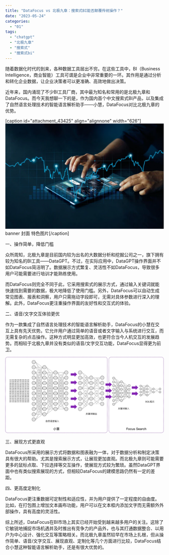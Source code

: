 ```yaml
---
title: "DataFocus vs 北极九章：搜索式BI能否颠覆传统操作？"
date: "2023-05-24"
categories: 
  - "01"
tags: 
  - "chatgpt"
  - "北极九章"
  - "搜索式"
  - "搜索式bi"
---
```


随着数据化时代的到来，各种数据工具层出不穷。在这些工具中，BI（Business Intelligence，商业智能）工具可谓是企业中非常重要的一环。其作用是通过分析和转化企业数据，让企业决策者可以更准确、高效地做出决策。

近年来，国内涌现了不少BI工具厂商，其中最为知名和常用的是北极九章和DataFocus。而今天我想聊一下的是，作为国内首个中文搜索式BI产品，以及集成了自然语言处理技术的智能语言解析助手——小慧，DataFocus对比北极九章的优势。

\[caption id="attachment\_43425" align="alignnone" width="626"\]![ROI3.png](images/1658325361-roi3-png.png) banner 封面 特色图片\[/caption\]

一、操作简单，降低门槛

众所周知，北极九章是目前国内较为出名的大数据分析和挖掘公司之一，旗下拥有较为知名的BI工具——DataGPT。不过，在实际应用中，DataGPT操作界面并不如DataFocus简洁明了。数据展示方式繁复、灵活性不如DataFocus，导致很多用户可能需要进行培训才能熟练使用。

而DataFocus则完全不同于此，它采用搜索式的展示方式，通过输入关键词就能快速找到需要的数据，极大地降低了使用门槛。另外，DataFocus可以自动生成常见图表、报表和洞察，用户只需拖动字段即可，无需对具体参数进行深入的理解。此外，DataFocus更注重操作界面的友好性和交互式的体验。

二、语音/文字交互体验更优

作为一款集成了自然语言处理技术的智能语言解析助手，DataFocus的小慧在交互上具有先天优势。它允许用户通过简单的语音或者文字输入与系统进行交互，而无需复杂的点击操作。这种方式明显更加高效，也更符合当今人机交互的发展趋势。而相较于北极九章并没有类似的语音/文字交互功能，DataFocus显得更为前卫。

![](images/1684825654-%E5%9B%BE2-6-%E5%B0%8F%E6%85%A7%E5%B7%A5%E4%BD%9C%E5%8E%9F%E7%90%86.png)

三、展现方式更直观

DataFocus所采用的展示方式将数据和图表融为一体，对于数据分析和制定决策具有很大的帮助。尤其是搜索展示方式，让展现更加直观。而北极九章则可能需要更多的鼠标点取、下拉选择等交互操作，使展现方式较为繁琐。虽然DataGPT界面中也有类似搜索展现的方式，但相较DataFocus的建模思路仍然有一定的差距。

四、更高度定制化

DataFocus更注重数据可定制性和适应性，并为用户提供了一定程度的自由度。比如，在打包图上增加文本画布功能，用户可以在文本框内添加文字而无需额外外部操作，具有高度的灵活性。

综上所述，DataFocus在BI市场上其实已经开始受到越来越多用户的关注。这除了它敏锐地捕捉市场机遇并及时推出有竞争力的产品外，也与其打通数据整合、以用户为中心设计、强化交互等策略相关。而北极九章虽然较早在市场上扎根，但从操作简单、语音/文字交互、展现直观、定制化等几个方面进行比较，DataFocus结合小慧这种智能语言解析助手，还是有很大优势的。
